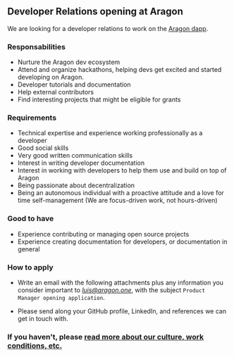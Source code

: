 ## Developer Relations opening at Aragon

We are looking for a developer relations to work on the [Aragon dapp](https://github.com/aragon/aragon).

### Responsabilities

- Nurture the Aragon dev ecosystem
- Attend and organize hackathons, helping devs get excited and started developing on Aragon.
- Developer tutorials and documentation
- Help external contributors
- Find interesting projects that might be eligible for grants

### Requirements

- Technical expertise and experience working professionally as a developer
- Good social skills
- Very good written communication skills
- Interest in writing developer documentation
- Interest in working with developers to help them use and build on top of Aragon
- Being passionate about decentralization
- Being an autonomous individual with a proactive attitude and a love for time self-management (We are focus-driven work, not hours-driven)

### Good to have

- Experience contributing or managing open source projects
- Experience creating documentation for developers, or documentation in general

### How to apply

- Write an email with the following attachments plus any information you consider important to *luis@aragon.one*, with the subject `Product Manager opening application`.

- Please send along your GitHub profile, LinkedIn, and references we can get in touch with.

### If you haven't, please [read more about our culture, work conditions, etc.](../index.md)

